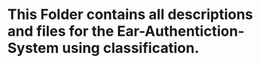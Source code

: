 # This Folder contains all descriptions and files for the Ear-Authentiction-System using classification.